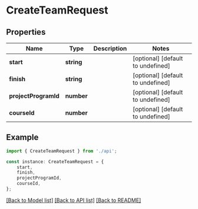 # CreateTeamRequest


## Properties

Name | Type | Description | Notes
------------ | ------------- | ------------- | -------------
**start** | **string** |  | [optional] [default to undefined]
**finish** | **string** |  | [optional] [default to undefined]
**projectProgramId** | **number** |  | [optional] [default to undefined]
**courseId** | **number** |  | [optional] [default to undefined]

## Example

```typescript
import { CreateTeamRequest } from './api';

const instance: CreateTeamRequest = {
    start,
    finish,
    projectProgramId,
    courseId,
};
```

[[Back to Model list]](../README.md#documentation-for-models) [[Back to API list]](../README.md#documentation-for-api-endpoints) [[Back to README]](../README.md)
